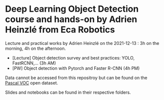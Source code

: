 # Deep Learning Object Detection course and hands-on by Adrien Heinzlé from Eca Robotics

Lecture and practical works by Adrien Heinzlé on the 2021-12-13 : 3h on the morning, 4h on the afternoon.

* [Lecture] Object detection survey and best practices: YOLO, FastRCNN,... (3h AM)
* [PW] Object detection with Pytorch and Faster R-CNN (4h PM)

Data cannot be accessed from this repositroy but can be found on the [Pascal VOC](http://host.robots.ox.ac.uk/pascal/VOC/) open dataset.

Slides and notebooks can be found in their respective folders.
